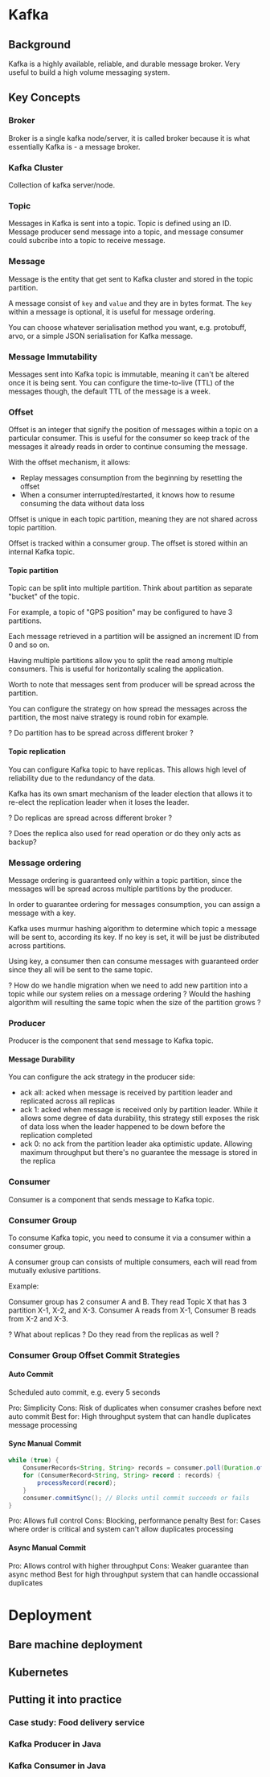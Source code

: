 # Kafka

## Background

Kafka is a highly available, reliable, and durable message broker. Very useful to build a high volume messaging system.

## Key Concepts

### Broker

Broker is a single kafka node/server, it is called broker because it is what essentially Kafka is - a message broker.

### Kafka Cluster

Collection of kafka server/node. 

### Topic

Messages in Kafka is sent into a topic. Topic is defined using an ID. Message producer send message into a topic, and message consumer could subcribe into a topic to receive message.

### Message

Message is the entity that get sent to Kafka cluster and stored in the topic partition.

A message consist of `key` and `value` and they are in bytes format. The `key` within a message is optional, it is useful for message ordering.

You can choose whatever serialisation method you want, e.g. protobuff, arvo, or a simple JSON serialisation for Kafka message.

### Message Immutability

Messages sent into Kafka topic is immutable, meaning it can't be altered once it is being sent. You can configure the time-to-live (TTL) of the messages though, the default TTL of the message is a week.

### Offset

Offset is an integer that signify the position of messages within a topic on a particular consumer. This is useful for the consumer so keep track of the messages it already reads in order to continue consuming the message.

With the offset mechanism, it allows:

- Replay messages consumption from the beginning by resetting the offset
- When a consumer interrupted/restarted, it knows how to resume consuming the data without data loss

Offset is unique in each topic partition, meaning they are not shared across topic partition.

Offset is tracked within a consumer group. The offset is stored within an internal Kafka topic.

#### Topic partition

Topic can be split into multiple partition. Think about partition as separate "bucket" of the topic. 

For example, a topic of "GPS position" may be configured to have 3 partitions.

Each message retrieved in a partition will be assigned an increment ID from 0 and so on.

Having multiple partitions allow you to split the read among multiple consumers. This is useful for horizontally scaling the application.

Worth to note that messages sent from producer will be spread across the partition. 

You can configure the strategy on how spread the messages across the partition, the most naive strategy is round robin for example.

? Do partition has to be spread across different broker ?

#### Topic replication

You can configure Kafka topic to have replicas. This allows high level of reliability due to the redundancy of the data. 

Kafka has its own smart mechanism of the leader election that allows it to re-elect the replication leader when it loses the leader.

? Do replicas are spread across different broker ?

? Does the replica also used for read operation or do they only acts as backup?

### Message ordering

Message ordering is guaranteed only within a topic partition, since the messages will be spread across multiple partitions by the producer.

In order to guarantee ordering for messages consumption, you can assign a message with a key.

Kafka uses murmur hashing algorithm to determine which topic a message will be sent to, according its key. If no key is set, it will be just be distributed across partitions.

Using key, a consumer then can consume messages with guaranteed order since they all will be sent to the same topic.

? How do we handle migration when we need to add new partition into a topic while our system relies on a message ordering ? Would the hashing algorithm will resulting the same topic when the size of the partition grows ?

### Producer

Producer is the component that send message to Kafka topic.

#### Message Durability

You can configure the ack strategy in the producer side:
- ack all: acked when message is received by partition leader and replicated across all replicas
- ack 1: acked when message is received only by partition leader. While it allows some degree of data durability, this strategy still exposes the risk of data loss when the leader happened to be down before the replication completed
- ack 0: no ack from the partition leader aka optimistic update. Allowing maximum throughput but there's no guarantee the message is stored in the replica

### Consumer

Consumer is a component that sends message to Kafka topic.

### Consumer Group

To consume Kafka topic, you need to consume it via a consumer within a consumer group.

A consumer group can consists of multiple consumers, each will read from mutually exlusive partitions.

Example:

Consumer group has 2 consumer A and B. They read Topic X that has 3 partition X-1, X-2, and X-3. Consumer A reads from X-1, Consumer B reads from X-2 and X-3.

? What about replicas ? Do they read from the replicas as well ?

### Consumer Group Offset Commit Strategies

#### Auto Commit

Scheduled auto commit, e.g. every 5 seconds

Pro: Simplicity
Cons: Risk of duplicates when consumer crashes before next auto commit
Best for: High throughput system that can handle duplicates message processing

#### Sync Manual Commit 

```java
while (true) {
    ConsumerRecords<String, String> records = consumer.poll(Duration.ofMillis(100));
    for (ConsumerRecord<String, String> record : records) {
        processRecord(record);
    }
    consumer.commitSync(); // Blocks until commit succeeds or fails
}
```

Pro: Allows full control
Cons: Blocking, performance penalty
Best for: Cases where order is critical and system can't allow duplicates processing

#### Async Manual Commit

Pro: Allows control with higher throughput
Cons: Weaker guarantee than async method
Best for high throughput system that can handle occassional duplicates

# Deployment

## Bare machine deployment

## Kubernetes

## Putting it into practice

### Case study: Food delivery service

### Kafka Producer in Java

### Kafka Consumer in Java
